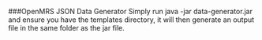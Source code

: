###OpenMRS JSON Data Generator
Simply run java -jar data-generator.jar and ensure you have the templates directory, it will then generate an output file in the same folder as the jar file.